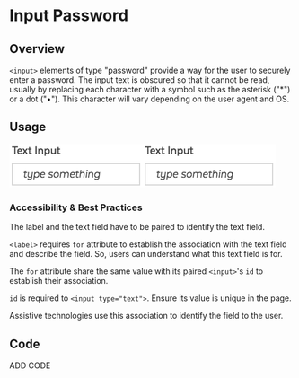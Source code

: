 # Input Password

## Overview

`<input>` elements of type "password" provide a way for the user to securely enter a password. The input text is obscured so that it cannot be read, usually by replacing each character with a symbol such as the asterisk \("\*"\) or a dot \("•"\). This character will vary depending on the user agent and OS.

## Usage

![](../../.gitbook/assets/form_input_text%20%281%29.png)![](../../.gitbook/assets/form_input_text%20%281%29.png)

### Accessibility & Best Practices

The label and the text field have to be paired to identify the text field.

`<label>` requires `for` attribute to establish the association with the text field and describe the field. So, users can understand what this text field is for.

The `for` attribute share the same value with its paired `<input>`'s `id` to establish their association.

`id` is required to `<input type="text">`. Ensure its value is unique in the page.

Assistive technologies use this association to identify the field to the user.

## Code

ADD CODE

